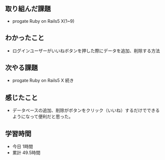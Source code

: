## 取り組んだ課題
- progate Ruby on Rails5 Ⅹ(1~9)
## わかったこと
- ログインユーザーがいいねボタンを押した際にデータを追加、削除する方法
## 次やる課題
- progate Ruby on Rails5 Ⅹ 続き
## 感じたこと
- データベースの追加、削除がボタンをクリック（いいね）するだけでできるようになって便利だと思った。
## 学習時間
- 今日 1時間
- 累計 49.5時間
